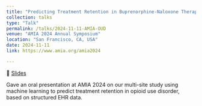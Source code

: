 ```yaml
---
title: "Predicting Treatment Retention in Buprenorphine-Naloxone Therapy: A Machine Learning Approach Using Multi-Site EHR Data"
collection: talks
type: "Talk"
permalink: /talks/2024-11-11-AMIA-OUD
venue: "AMIA 2024 Annual Symposium"
location: "San Francisco, CA, USA"
date: 2024-11-11
link: https://www.amia.org/amia2024

---
```

📄 [Slides](https://docs.google.com/presentation/d/1jZPGTVbUZ31Ii41TeWJLL4ZuSXY2nuQ-/edit?slide=id.p1#slide=id.p1)

Gave an oral presentation at AMIA 2024 on our multi-site study using machine learning to predict treatment retention in opioid use disorder, based on structured EHR data.


